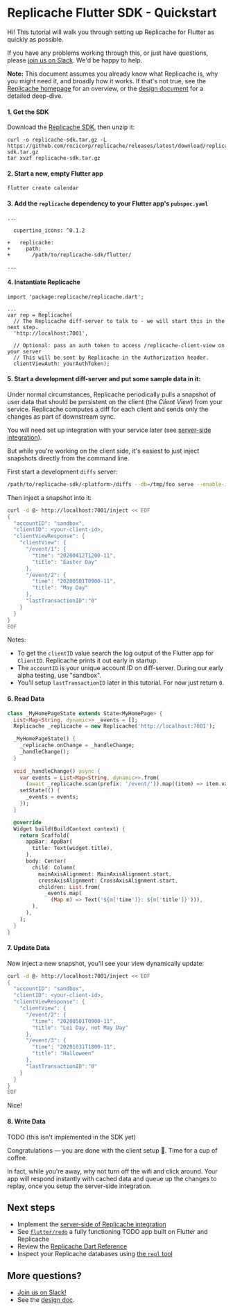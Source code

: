 # Replicache Flutter SDK - Quickstart

Hi! This tutorial will walk you through setting up Replicache for Flutter as quickly as possible.

If you have any problems working through this, or just have questions, please [join us on Slack](https://join.slack.com/t/rocicorp/shared_invite/zt-dcez2xsi-nAhW1Lt~32Y3~~y54pMV0g). We'd be happy to help.

**Note:** This document assumes you already know what Replicache is, why you might need it, and broadly how it works. If that's not true, see the [Replicache homepage](https://replicache.dev) for an overview, or the [design document](https://github.com/rocicorp/replicache/blob/master/design.md) for a detailed deep-dive.

#### 1. Get the SDK

Download the [Replicache SDK](https://github.com/rocicorp/replicache/releases/latest/download/replicache-sdk.tar.gz), then unzip it:

```
curl -o replicache-sdk.tar.gz -L https://github.com/rocicorp/replicache/releases/latest/download/replicache-sdk.tar.gz
tar xvzf replicache-sdk.tar.gz
```

#### 2. Start a new, empty Flutter app

```
flutter create calendar
```

#### 3. Add the `replicache` dependency to your Flutter app's `pubspec.yaml`

```
...

  cupertino_icons: ^0.1.2

+   replicache:
+     path:
+       /path/to/replicache-sdk/flutter/

...
```

#### 4. Instantiate Replicache

```
import 'package:replicache/replicache.dart';

...
var rep = Replicache(
  // The Replicache diff-server to talk to - we will start this in the next step.
  'http://localhost:7001',
  
  // Optional: pass an auth token to access /replicache-client-view on your server
  // This will be sent by Replicache in the Authorization header.
  clientViewAuth: yourAuthToken);
```

#### 5. Start a development diff-server and put some sample data in it:

Under normal circumstances, Replicache periodically pulls a snapshot of user data that should be persistent on the client (the *Client View*) from your service. Replicache computes a diff for each client and sends only the changes as part of downstream sync.

You will need set up integration with your service later (see [server-side integration](https://github.com/rocicorp/replicache/blob/master/README.md)).

But while you're working on the client side, it's easiest to just inject snapshots directly from the command line.

First start a development `diffs` server:

```bash
/path/to/replicache-sdk/<platform>/diffs --db=/tmp/foo serve --enable-inject
```

Then inject a snapshot into it:

```bash
curl -d @- http://localhost:7001/inject << EOF
{
  "accountID": "sandbox",
  "clientID": <your-client-id>,
  "clientViewResponse": {
    "clientView": {
      "/event/1": {
        "time": "20200412T1200-11",
        "title": "Easter Day"
      },
      "/event/2": {
        "time": "20200501T0900-11",
        "title": "May Day"
      },
      "lastTransactionID":"0"
    }
  }
}
EOF
```

Notes:

* To get the `clientID` value search the log output of the Flutter app for `ClientID`. Replicache prints it out early in startup.
* The `accountID` is your unique account ID on diff-server. During our early alpha testing, use "sandbox".
* You'll setup `lastTransactionID` later in this tutorial. For now just return `0`.

#### 6. Read Data

```dart
class _MyHomePageState extends State<MyHomePage> {
  List<Map<String, dynamic>> _events = [];
  Replicache _replicache = new Replicache('http://localhost:7001');

  _MyHomePageState() {
    _replicache.onChange = _handleChange;
    _handleChange();
  }
  
  void _handleChange() async {
    var events = List<Map<String, dynamic>>.from(
      (await _replicache.scan(prefix: '/event/')).map((item) => item.value));
    setState(() {
      _events = events;
    });
  }

  @override
  Widget build(BuildContext context) {
    return Scaffold(
      appBar: AppBar(
        title: Text(widget.title),
      ),
      body: Center(
        child: Column(
          mainAxisAlignment: MainAxisAlignment.start,
          crossAxisAlignment: CrossAxisAlignment.start,
          children: List.from(
            _events.map(
              (Map m) => Text('${m['time']}: ${m['title']}'))),
        ),
      ),
    );
  }
}
```

#### 7. Update Data

Now inject a new snapshot, you'll see your view dynamically update:

```bash
curl -d @- http://localhost:7001/inject << EOF
{
  "accountID": "sandbox",
  "clientID": <your-client-id>,
  "clientViewResponse": {
    "clientView": {
      "/event/2": {
        "time": "20200501T0900-11",
        "title": "Lei Day, not May Day"
      },
      "/event/3": {
        "time": "20201031T1800-11",
        "title": "Halloween"
      },
      "lastTransactionID":"0"
    }
  }
}
EOF
```

Nice!

#### 8. Write Data

TODO (this isn't implemented in the SDK yet)


Congratulations — you are done with the client setup 🎉. Time for a cup of coffee.

In fact, while you're away, why not turn off the wifi and click around. Your app will respond instantly with cached data and queue up the changes to replay, once you setup the server-side integration.

## Next steps

- Implement the [server-side of Replicache integration](https://github.com/rocicorp/replicache/)
- See [`flutter/redo`](https://github.com/rocicorp/replicache-sdk-flutter/tree/master/sample/redo) a fully functioning TODO app built on Flutter and Replicache
- Review the [Replicache Dart Reference](https://flutter.doc.replicate.to/replicache/replicache-library.html)
- Inspect your Replicache databases using [the `repl` tool](https://github.com/rocicorp/replicache-server/blob/master/doc/cli.md)

## More questions?

* [Join us on Slack!](#TODO)
* See the [design doc](https://github.com/rocicorp/replicache/blob/master/design.md).
